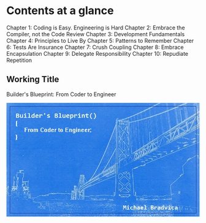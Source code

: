 # Contents at a glance

Chapter 1: Coding is Easy. Engineering is Hard
Chapter 2: Embrace the Compiler, not the Code Review
Chapter 3: Development Fundamentals
Chapter 4: Principles to Live By
Chapter 5: Patterns to Remember
Chapter 6: Tests Are Insurance
Chapter 7: Crush Coupling
Chapter 8: Embrace Encapsulation
Chapter 9: Delegate Responsibility
Chapter 10: Repudiate Repetition

## Working Title

Builder's Blueprint:
From Coder to Engineer

![Bridge](title_cover.png)
